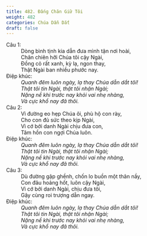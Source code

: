 ```yaml
---
title: 482. Đấng Chăn Giữ Tôi
weight: 482
categories: Chúa Dẫn Dắt
draft: false
---
```

<dl><dt>Câu 1:</dt><dd data-verse="1">Dòng bình tịnh kia dẫn đưa mình tận nơi hoài, <br/>Chăn chiên hỡi Chúa tôi cậy Ngài, <br/>Đồng cỏ rất xanh, kỳ lạ, ngon thay, <br/>Thật Ngài ban nhiều phước nay. </dd><dt>Điệp khúc:</dt><dd data-chorus="1"><em>Quanh đêm luôn ngày, lạ thay Chúa dẫn dắt tôi! <br/>Thật tôi tin Ngài, thật tôi nhận Ngài; <br/>Nặng nề khi trước nay khỏi vai nhẹ nhàng, <br/>Và cực khổ nay đã thôi. </em></dd><dt>Câu 2:</dt><dd data-verse="2">Vì đường eo hẹp Chúa ôi, phù hộ con rày, <br/>Cho con đủ sức theo kịp Ngài, <br/>Vì cớ bởi danh Ngài chịu đưa con, <br/>Tâm hồn con ngợi Chúa luôn. </dd><dt>Điệp khúc:</dt><dd data-chorus="1"><em>Quanh đêm luôn ngày, lạ thay Chúa dẫn dắt tôi! <br/>Thật tôi tin Ngài, thật tôi nhận Ngài; <br/>Nặng nề khi trước nay khỏi vai nhẹ nhàng, <br/>Và cực khổ nay đã thôi. </em></dd><dt>Câu 3:</dt><dd data-verse="3">Dù đường gập ghềnh, chốn lo buồn một thân nầy, <br/>Con đâu hoảng hốt, luôn cậy Ngài, <br/>Vì cớ bởi danh Ngài, chịu đưa tôi, <br/>Gậy cùng roi trượng dẫn ngay. </dd><dt>Điệp khúc:</dt><dd data-chorus="1"><em>Quanh đêm luôn ngày, lạ thay Chúa dẫn dắt tôi! <br/>Thật tôi tin Ngài, thật tôi nhận Ngài; <br/>Nặng nề khi trước nay khỏi vai nhẹ nhàng, <br/>Và cực khổ nay đã thôi. </em></dd></dl>
